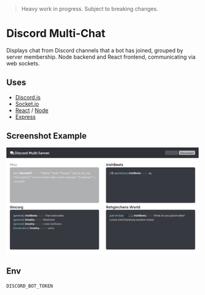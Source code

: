 > Heavy work in progress. Subject to breaking changes.

# Discord Multi-Chat

Displays chat from Discord channels that a bot has joined, grouped by server membership. Node backend and React frontend, communicating via web sockets.

## Uses

-   [Discord.js](https://discordjs.guide)
-   [Socket.io](https://socket.io/)
-   [React](https://reactjs.org) / [Node](https://nodejs.org/en/)
-   [Express](https://expressjs.com/)

## Screenshot Example

![Example](example.png)

## Env

`DISCORD_BOT_TOKEN`
